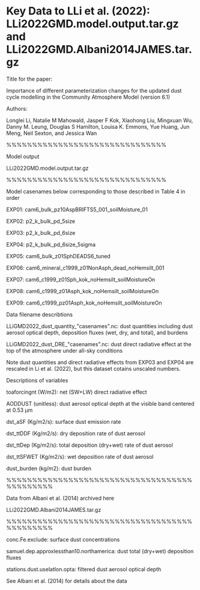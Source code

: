 # Key Data to LLi et al. (2022): LLi2022GMD.model.output.tar.gz and LLi2022GMD.Albani2014JAMES.tar.gz

Title for the paper: 

Importance of different parameterization changes for the updated dust cycle modelling in the Community Atmosphere Model (version 6.1)

Authors: 

Longlei Li, Natalie M Mahowald, Jasper F Kok, Xiaohong Liu, Mingxuan Wu, Danny M. Leung, Douglas S Hamilton, Louisa K. Emmons, Yue Huang, Jun Meng, Neil Sexton, and Jessica Wan

%%%%%%%%%%%%%%%%%%%%%%%%%%%%%%%

Model output 

LLi2022GMD.model.output.tar.gz

%%%%%%%%%%%%%%%%%%%%%%%%%%%%%%%

Model casenames below corresponding to those described in Table 4 in order

EXP01: cam6_bulk_pz10AspBRIFTS5_001_soilMoisture_01

EXP02: p2_k_bulk_pd_5size

EXP03: p2_k_bulk_pd_6size

EXP04: p2_k_bulk_pd_6size_5sigma

EXP05: cam6_bulk_z01SphDEADS6_tuned

EXP06: cam6_mineral_c1999_z01NonAsph_dead_noHemsilt_001

EXP07: cam6_c1999_z01Sph_kok_noHemsilt_soilMoistureOn

EXP08: cam6_c1999_z01Asph_kok_noHemsilt_soilMoistureOn

EXP09: cam6_c1999_pz01Asph_kok_noHemsilt_soilMoistureOn

Data filename describtions

LLiGMD2022_dust_quantity_"casenames".nc: dust quantities including dust aerosol optical depth, deposition fluxes (wet, dry, and total), and burdens

LLiGMD2022_dust_DRE_"casenames".nc: dust direct radiative effect at the top of the atmosphere under all-sky conditions

Note dust quantities and direct radiative effects from EXP03 and EXP04 are rescaled in Li et al. (2022), but this dataset cotains unscaled numbers.

Descriptions of variables

toaforcingnt (W/m2): net (SW+LW) direct radiative effect

AODDUST (unitless): dust aerosol optical depth at the visible band centered at 0.53 µm

dst_aSF (Kg/m2/s): surface dust emission rate

dst_ttDDF (Kg/m2/s): dry deposition rate of dust aerosol

dst_ttDep (Kg/m2/s): total deposition (dry+wet) rate of dust aerosol

dst_ttSFWET (Kg/m2/s): wet deposition rate of dust aerosol

dust_burden (kg/m2): dust burden

%%%%%%%%%%%%%%%%%%%%%%%%%%%%%%%%%%%%%%%%%%%%%

Data from Albani et al. (2014) archived here

LLi2022GMD.Albani2014JAMES.tar.gz

%%%%%%%%%%%%%%%%%%%%%%%%%%%%%%%%%%%%%%%%%%%%%

conc.Fe.exclude: surface dust concentrations

samuel.dep.approxlessthan10.northamerica: dust total (dry+wet) deposition fluxes

stations.dust.uselatlon.opta: filtered dust aerosol optical depth

See Albani et al. (2014) for details about the data

